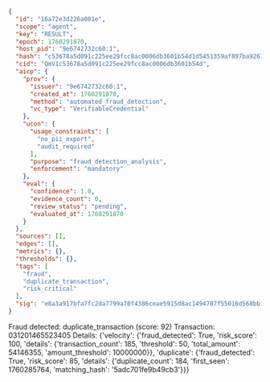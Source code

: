 ```json
{
  "id": "16a72e3d226a081e",
  "scope": "agent",
  "key": "RESULT",
  "epoch": 1760291870,
  "host_pid": "9e6742732c60:1",
  "hash": "c53678a5d091c225ee29fcc8ac0006db3601b54d1d5451359af897ba9261bc54",
  "cid": "QmV1c53678a5d091c225ee29fcc8ac0006db3601b54d",
  "aicp": {
    "prov": {
      "issuer": "9e6742732c60:1",
      "created_at": 1760291870,
      "method": "automated_fraud_detection",
      "vc_type": "VerifiableCredential"
    },
    "ucon": {
      "usage_constraints": [
        "no_pii_export",
        "audit_required"
      ],
      "purpose": "fraud_detection_analysis",
      "enforcement": "mandatory"
    },
    "eval": {
      "confidence": 1.0,
      "evidence_count": 0,
      "review_status": "pending",
      "evaluated_at": 1760291870
    }
  },
  "sources": [],
  "edges": [],
  "metrics": {},
  "thresholds": {},
  "tags": [
    "fraud",
    "duplicate_transaction",
    "risk_critical"
  ],
  "sig": "e8a3a917bfa7fc2da7799a70f4386ceae5915d8ac1494707f55016d568bb1aa8"
}
```

Fraud detected: duplicate_transaction (score: 92)
Transaction: 031201465523405
Details: {'velocity': {'fraud_detected': True, 'risk_score': 100, 'details': {'transaction_count': 185, 'threshold': 50, 'total_amount': 54146355, 'amount_threshold': 10000000}}, 'duplicate': {'fraud_detected': True, 'risk_score': 85, 'details': {'duplicate_count': 184, 'first_seen': 1760285764, 'matching_hash': '5adc701fe9b49cb3'}}}